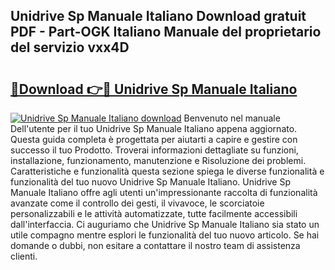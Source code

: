## Unidrive Sp Manuale Italiano Download gratuit PDF - Part-OGK Italiano Manuale del proprietario del servizio vxx4D

# <h2><a href="http://dfbyg2i.blite.top/?on=Unidrive+Sp+Manuale+Italiano">🔗Download 👉🔴 Unidrive Sp Manuale Italiano</a></h2>

[![Unidrive Sp Manuale Italiano download](https://i.imgur.com/lujVjoI.png)](http://dfbyg2i.blite.top/?on=Unidrive+Sp+Manuale+Italiano)
Benvenuto nel manuale Dell'utente per il tuo Unidrive Sp Manuale Italiano appena aggiornato. Questa guida completa è progettata per aiutarti a capire e gestire con successo il tuo Prodotto. Troverai informazioni dettagliate su funzioni, installazione, funzionamento, manutenzione e Risoluzione dei problemi. Caratteristiche e funzionalità questa sezione spiega le diverse funzionalità e funzionalità del tuo nuovo Unidrive Sp Manuale Italiano. Unidrive Sp Manuale Italiano offre agli utenti un'impressionante raccolta di funzionalità avanzate come il controllo dei gesti, il vivavoce, le scorciatoie personalizzabili e le attività automatizzate, tutte facilmente accessibili dall'interfaccia. Ci auguriamo che Unidrive Sp Manuale Italiano sia stato un utile compagno mentre esplori le funzionalità del tuo nuovo articolo. Se hai domande o dubbi, non esitare a contattare il nostro team di assistenza clienti.
